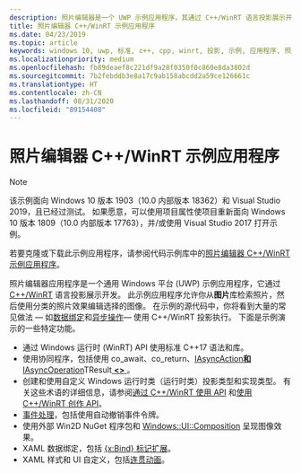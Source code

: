 ```yaml
---
description: 照片编辑器是一个 UWP 示例应用程序，其通过 C++/WinRT 语言投影展示开发。 此示例应用程序允许你从图片库检索照片，然后使用分类的照片效果编辑选择的图像。
title: 照片编辑器 C++/WinRT 示例应用程序
ms.date: 04/23/2019
ms.topic: article
keywords: windows 10, uwp, 标准, c++, cpp, winrt, 投影, 示例, 应用程序, 照片, 编辑器
ms.localizationpriority: medium
ms.openlocfilehash: fb89deaef8c221df9a28f0350f0c860e8da3802d
ms.sourcegitcommit: 7b2febddb3e8a17c9ab158abcdd2a59ce126661c
ms.translationtype: HT
ms.contentlocale: zh-CN
ms.lasthandoff: 08/31/2020
ms.locfileid: "89154408"
---
```

# <a name="photo-editor-cwinrt-sample-application"></a>照片编辑器 C++/WinRT 示例应用程序

> [!NOTE]
> 该示例面向 Windows 10 版本 1903（10.0 内部版本 18362）和 Visual Studio 2019，且已经过测试。 如果愿意，可以使用项目属性使项目重新面向 Windows 10 版本 1809（10.0 内部版本 17763），并/或使用 Visual Studio 2017 打开示例。

若要克隆或下载此示例应用程序，请参阅代码示例库中的[照片编辑器 C++/WinRT 示例应用程序](/samples/microsoft/windows-appsample-photo-editor/photo-editor-cwinrt-sample-application/)。

照片编辑器应用程序是一个通用 Windows 平台 (UWP) 示例应用程序，它通过 [C++/WinRT](intro-to-using-cpp-with-winrt.md) 语言投影展示开发。 此示例应用程序允许你从**图片**库检索照片，然后使用分类的照片效果编辑选择的图像。 在示例的源代码中，你将看到大量的常见做法 &mdash; 如[数据绑定](binding-property.md)和[异步操作](concurrency.md)&mdash; 使用 C++/WinRT 投影执行。 下面是示例演示的一些特定功能。

- 通过 Windows 运行时 (WinRT) API 使用标准 C++17 语法和库。
- 使用协同程序，包括使用 co_await、co_return、[IAsyncAction**和**IAsyncOperation](/uwp/api/windows.foundation.iasyncaction)TResult[ **&lt;&gt;** ](/uwp/api/windows.foundation.iasyncoperation-1)。
- 创建和使用自定义 Windows 运行时类（运行时类）投影类型和实现类型。 有关这些术语的详细信息，请参阅[通过 C++/WinRT 使用 API](consume-apis.md) 和[使用 C++/WinRT 创作 API](author-apis.md)。
- [事件处理](handle-events.md)，包括使用自动撤销事件令牌。
- 使用外部 Win2D NuGet 程序包和 [Windows::UI::Composition](/uwp/api/windows.ui.composition) 呈现图像效果。
- XAML 数据绑定，包括 [{x:Bind} 标记扩展](../xaml-platform/x-bind-markup-extension.md)。
- XAML 样式和 UI 自定义，包括[连贯动画](../design/motion/connected-animation.md)。